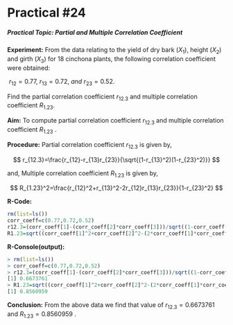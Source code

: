 # Practical #24

##### Practical Topic: Partial and Multiple Correlation Coefficient

**Experiment:** From the data relating to the yield of dry bark $(X_1)$, height $(X_2)$ and girth $(X_3)$ for 18 cinchona plants, the following correlation coefficient were obtained:

​						$r_{12}=0.77,\ r_{13}=0.72,\ and \ r_{23}=0.52.$ 

Find the partial correlation coefficient $r_{12.3}$ and multiple correlation coefficient $R_{1.23}.$  

**Aim:** To compute partial correlation coefficient $r_{12.3}$  and multiple correlation coefficient $R_{1.23}$ .

**Procedure:** Partial correlation coefficient $r_{12.3}$ is given by, 

$$
r_{12.3}=\frac{r_{12}-r_{13}r_{23}}{\sqrt{(1-r_{13}^2)(1-r_{23}^2)}}
$$

and, Multiple correlation coefficient $R_{1.23}$ is given by,

$$
R_{1.23}^2=\frac{r_{12}^2+r_{13}^2-2r_{12}r_{13}r_{23}}{1-r_{23}^2}
$$

**R-Code:** 

```R
rm(list=ls())
corr_coeff=c(0.77,0.72,0.52)
r12.3=(corr_coeff[1]-(corr_coeff[2]*corr_coeff[3]))/sqrt((1-corr_coeff[2]^2)*(1-corr_coeff[3]^2));r12.3
R1.23=sqrt((corr_coeff[1]^2+corr_coeff[2]^2-(2*corr_coeff[1]*corr_coeff[2]*corr_coeff[3]))/(1-corr_coeff[3]^2));R1.23
```

**R-Console(output):** 

```R
> rm(list=ls())
> corr_coeff=c(0.77,0.72,0.52)
> r12.3=(corr_coeff[1]-(corr_coeff[2]*corr_coeff[3]))/sqrt((1-corr_coeff[2]^2)*(1-corr_coeff[3]^2));r12.3
[1] 0.6673761
> R1.23=sqrt((corr_coeff[1]^2+corr_coeff[2]^2-(2*corr_coeff[1]*corr_coeff[2]*corr_coeff[3]))/(1-corr_coeff[3]^2));R1.23
[1] 0.8560959
```

**Conclusion:**  From the above data we find that value of $r_{12.3}=0.6673761$   and $R_{1.23}=0.8560959$ .
